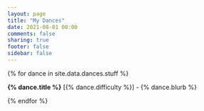 ```yaml
---
layout: page
title: "My Dances"
date: 2021-08-01 00:00
comments: false
sharing: true
footer: false
sidebar: false
---
```


<div id="blurb-container">
  {% for dance in site.data.dances.stuff %}
  <p id="blurb-template">
    <strong><a class="dance-title">{% dance.title %}</a></strong> [<span class="dance-difficulty">{% dance.difficulty %}</span>] - <span class="dance-blurb">{% dance.blurb %}</span>
  </p>
  {% endfor %}
</div>
